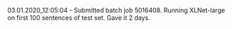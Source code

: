 03.01.2020_12:05:04 - Submitted batch job 5016408. Running XLNet-large on first 100 sentences of test set. Gave it 2 days.
